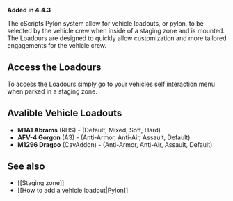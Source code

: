 **Added in 4.4.3**

The cScripts Pylon system allow for vehicle loadouts, or pylon, to be selected by the vehicle crew when inside of a staging zone and is mounted. The Loadours are designed to quickly allow customization and more tailored engagements for the vehicle crew.

## Access the Loadours
To access the Loadours simply go to your vehicles self interaction menu when parked in a staging zone.

## Avalible Vehicle Loadouts
* **M1A1 Abrams** (RHS) - (Default, Mixed, Soft, Hard)
* **AFV-4 Gorgon** (A3) - (Anti-Armor, Anti-Air, Assault, Default)
* **M1296 Dragoo** (CavAddon) - (Anti-Armor, Anti-Air, Assault, Default)

## See also
* [[Staging zone]]
* [[How to add a vehicle loadout|Pylon]]